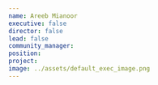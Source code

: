 ```yaml
---
name: Areeb Mianoor
executive: false
director: false
lead: false
community_manager: 
position:  
project:  
image: ../assets/default_exec_image.png
---
```

